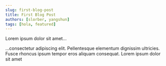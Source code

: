 ```yaml
---
slug: first-blog-post
title: First Blog Post
authors: [slorber, yangshun]
tags: [hola, featured]
---
```


Lorem ipsum dolor sit amet...

<!-- truncate -->

...consectetur adipiscing elit. Pellentesque elementum dignissim ultricies. Fusce rhoncus ipsum tempor eros aliquam consequat. Lorem ipsum dolor sit amet
